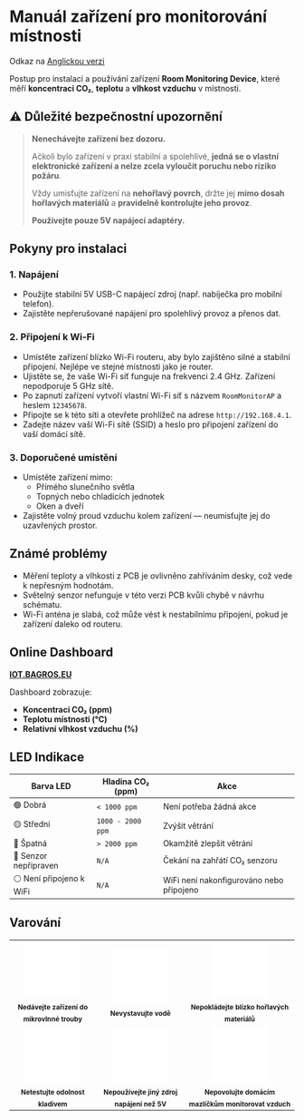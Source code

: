 # Manuál zařízení pro monitorování místnosti

Odkaz na [Anglickou verzi](manual.md)

Postup pro instalaci a používání zařízení **Room Monitoring Device**, které měří **koncentraci CO₂**, **teplotu** a **vlhkost vzduchu** v místnosti.

## ⚠️ Důležité bezpečnostní upozornění

> **Nenechávejte zařízení bez dozoru.**
>
> Ačkoli bylo zařízení v praxi stabilní a spolehlivé, **jedná se o vlastní elektronické zařízení a nelze zcela vyloučit poruchu nebo riziko požáru**.
>
> Vždy umisťujte zařízení na **nehořlavý povrch**, držte jej **mimo dosah hořlavých materiálů** a **pravidelně kontrolujte jeho provoz**.
>
> **Používejte pouze 5V napájecí adaptéry.**

## Pokyny pro instalaci

### 1. Napájení

- Použijte stabilní 5V USB-C napájecí zdroj (např. nabíječka pro mobilní telefon).
- Zajistěte nepřerušované napájení pro spolehlivý provoz a přenos dat.

### 2. Připojení k Wi-Fi

- Umístěte zařízení blízko Wi-Fi routeru, aby bylo zajištěno silné a stabilní připojení. Nejlépe ve stejné místnosti jako je router.
- Ujistěte se, že vaše Wi-Fi síť funguje na frekvenci 2.4 GHz. Zařízení nepodporuje 5 GHz sítě.
- Po zapnutí zařízení vytvoří vlastní Wi-Fi síť s názvem `RoomMonitorAP` a heslem `12345678`.
- Připojte se k této síti a otevřete prohlížeč na adrese `http://192.168.4.1`.
- Zadejte název vaší Wi-Fi sítě (SSID) a heslo pro připojení zařízení do vaší domácí sítě.

### 3. Doporučené umístění

- Umístěte zařízení mimo:
  - Přímého slunečního světla
  - Topných nebo chladicích jednotek
  - Oken a dveří
- Zajistěte volný proud vzduchu kolem zařízení — neumisťujte jej do uzavřených prostor.

## Známé problémy

- Měření teploty a vlhkosti z PCB je ovlivněno zahříváním desky, což vede k nepřesným hodnotám.
- Světelný senzor nefunguje v této verzi PCB kvůli chybě v návrhu schématu.
- Wi-Fi anténa je slabá, což může vést k nestabilnímu připojení, pokud je zařízení daleko od routeru.

## Online Dashboard

[**IOT.BAGROS.EU**](https://iot.bagros.eu/d/be7hw0wxuy1vkc/co2?orgId=1&from=now-3h&to=now&timezone=browser&kiosk)

Dashboard zobrazuje:

- **Koncentraci CO₂ (ppm)**
- **Teplotu místnosti (°C)**
- **Relativní vlhkost vzduchu (%)**

## LED Indikace

| Barva LED                | Hladina CO₂ (ppm) | Akce                                     |
| ------------------------ | ----------------- | ---------------------------------------- |
| 🟢 Dobrá                 | `< 1000 ppm`      | Není potřeba žádná akce                  |
| 🟡 Střední               | `1000 - 2000 ppm` | Zvýšit větrání                           |
| 🔴 Špatná                | `> 2000 ppm`      | Okamžitě zlepšit větrání                 |
| 🔵 Senzor nepřipraven    | `N/A`             | Čekání na zahřátí CO₂ senzoru            |
| ⚪ Není připojeno k WiFi | `N/A`             | WiFi není nakonfigurováno nebo připojeno |

## Varování

<!-- prettier-ignore-start -->
<!-- markdownlint-disable -->
<table>
    <tr>
        <td align="center">
            <img src="https://raw.githubusercontent.com/LosBagros/room-monitoring-device/refs/heads/main/img/icons/microwave-off.svg" width="100px;" alt="Mikrovlnná trouba ikona" />
            <br />
            <sub><b>Nedávejte zařízení do mikrovlnné trouby</b></sub>
        </td>
        <td align="center">
            <img src="https://raw.githubusercontent.com/LosBagros/room-monitoring-device/refs/heads/main/img/icons/bucket-droplet.svg" width="100px;" alt="Voda ikona" />
            <br />
            <sub><b>Nevystavujte vodě</b></sub>
        </td>
        <td align="center">
            <img src="https://raw.githubusercontent.com/LosBagros/room-monitoring-device/refs/heads/main/img/icons/flame.svg" width="100px;" alt="Hořlavé materiály ikona" />
            <br />
            <sub><b>Nepokládejte blízko hořlavých materiálů</b></sub>
        </td>
    </tr>
    <tr>
        <td align="center">
            <img src="https://raw.githubusercontent.com/LosBagros/room-monitoring-device/refs/heads/main/img/icons/gavel.svg" width="100px;" alt="Kladivo ikona" />
            <br />
            <sub><b>Netestujte odolnost kladivem</b></sub>
        </td>
        <td align="center">
            <img src="https://raw.githubusercontent.com/LosBagros/room-monitoring-device/refs/heads/main/img/icons/bolt.svg" width="100px;" alt="Napájení ikona" />
            <br />
            <sub><b>Nepoužívejte jiný zdroj napájení než 5V</b></sub>
        </td>
        <td align="center">
            <img src="https://raw.githubusercontent.com/LosBagros/room-monitoring-device/refs/heads/main/img/icons/paw-off.svg" width="100px;" alt="Zvířata ikona" />
            <br />
            <sub><b>Nepovolujte domácím mazlíčkům monitorovat vzduch</b></sub>
        </td>
    </tr>
</table>
<!-- markdownlint-restore -->
<!-- prettier-ignore-end -->
